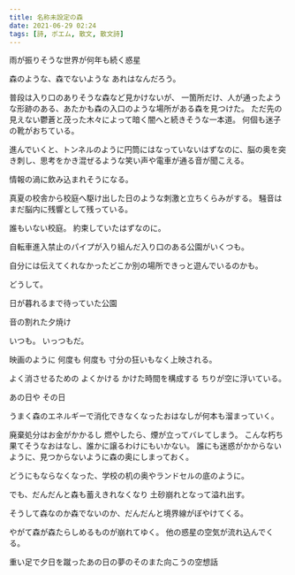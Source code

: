 ```yaml
---
title: 名称未設定の森
date: 2021-06-29 02:24
tags: [詩, ポエム, 散文, 散文詩]
---
```


雨が振りそうな世界が何年も続く惑星

森のような、森でないような
あれはなんだろう。

普段は入り口のありそうな森など見かけないが、
一箇所だけ、人が通ったような形跡のある、あたかも森の入口のような場所がある森を見つけた。
ただ先の見えない鬱蒼と茂った木々によって暗く闇へと続きそうな一本道。
何個も迷子の靴がおちている。

進んでいくと、トンネルのように円筒にはなっていないはずなのに、脳の奥を突き刺し、思考をかき混ぜるような笑い声や電車が通る音が聞こえる。

情報の渦に飲み込まれそうになる。

真夏の校舎から校庭へ駆け出した日のような刺激と立ちくらみがする。
騒音はまだ脳内に残響として残っている。

誰もいない校庭。
約束していたはずなのに。

自転車進入禁止のパイプが入り組んだ入り口のある公園がいくつも。

自分には伝えてくれなかったどこか別の場所できっと遊んでいるのかも。

どうして。

日が暮れるまで待っていた公園

音の割れた夕焼け

いつも。
いっつもだ。

映画のように
何度も
何度も
寸分の狂いもなく上映される。

よく消させるための
よくかける
かけた時間を構成する
ちりが空に浮いている。

あの日や
その日

うまく森のエネルギーで消化できなくなったおはなしが何本も溜まっていく。

廃棄処分はお金がかかるし
燃やしたら、煙が立ってバレてしまう。
こんな朽ち果てそうなおはなし、誰かに譲るわけにもいかない。
誰にも迷惑がかからないように、見つからないように森の奥にしまっておく。

どうにもならなくなった、学校の机の奥やランドセルの底のように。

でも、だんだんと森も蓄えきれなくなり
土砂崩れとなって溢れ出す。

そうして森なのか森でないのか、だんだんと境界線がぼやけてくる。

やがて森が森たらしめるものが崩れてゆく。
他の惑星の空気が流れ込んでくる。

重い足で夕日を蹴ったあの日の夢のそのまた向こうの空想話
